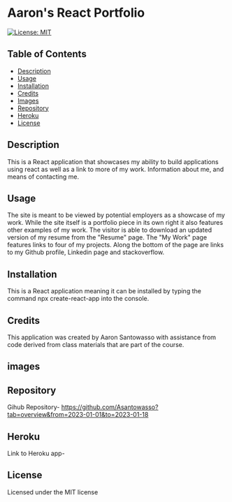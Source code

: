 # Aaron's React Portfolio

[![License: MIT](https://img.shields.io/badge/License-MIT-yellow.svg)](https://opensource.org/licenses/MIT)
## Table of Contents

- [Description](#description)
- [Usage](#usage)
- [Installation](#installation)
- [Credits](#credits)
- [Images](#images)
- [Repository](#repository)
- [Heroku](#heroku) 
- [License](#license)

## Description

This is a React application that showcases my ability to build applications using react as well as a link to more of my work. Information about me, and means of contacting me. 

## Usage

The site is meant to be viewed by potential employers as a showcase of my work. While the site itself is a portfolio piece in its own right it also features other examples of my work. The visitor is able to download an updated version of my resume from the "Resume" page. The "My Work" page features links to four of my projects. Along the bottom of the page are links to my Github profile, Linkedin page and stackoverflow.

## Installation

This is a React application meaning it can be installed by typing the command npx create-react-app into the console.

## Credits

This application was created by Aaron Santowasso with assistance from code derived from class materials that are part of the course.

## images



## Repository

Gihub Repository- https://github.com/Asantowasso?tab=overview&from=2023-01-01&to=2023-01-18

## Heroku

Link to Heroku app-

## License

Licensed under the MIT license
